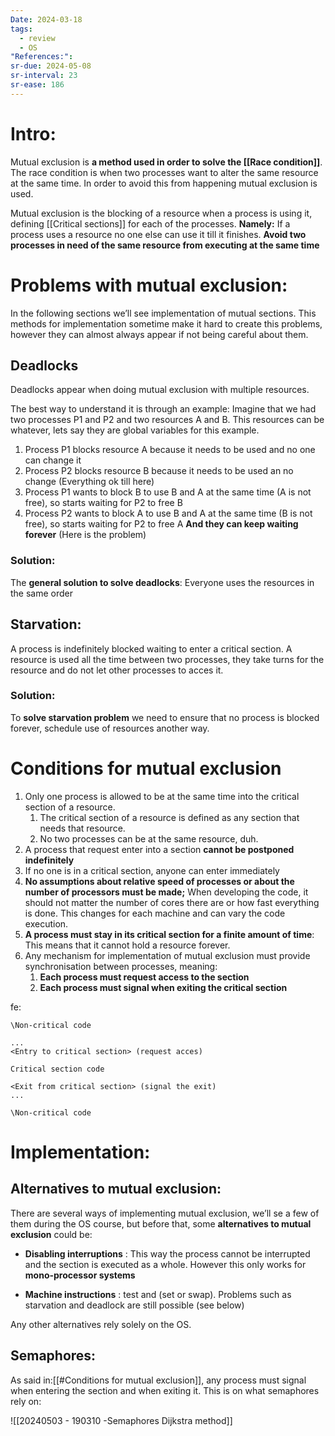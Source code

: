 ```yaml
---
Date: 2024-03-18
tags:
  - review
  - OS
"References:":
sr-due: 2024-05-08
sr-interval: 23
sr-ease: 186
---
```

# Intro: 
Mutual exclusion is **a method used in order to solve the [[Race condition]]**. 
	The race condition is when two processes want to alter the same resource at the same time. In order to avoid this from happening mutual exclusion is used. 

Mutual exclusion is the blocking of a resource when a process is using it, defining [[Critical sections]] for each of the processes. 
**Namely:** If a process uses a resource no one else can use it till it finishes. **Avoid two processes in need of the same resource from executing at the same time**
# Problems with mutual exclusion: 
In the following sections we’ll see implementation of mutual sections. This methods for implementation sometime make it hard to create this problems, however they can almost always appear if not being careful about them.
## Deadlocks
Deadlocks appear when doing mutual exclusion with multiple resources. 

The best way to understand it is through an example: 
Imagine that we had two processes P1 and P2 and two resources A and B. This resources can be whatever, lets say they are global variables for this example.

1. Process P1 blocks resource A because it needs to be used and no one can change it
2. Process P2 blocks resource B because it  needs to be used an no change 
(Everything ok till here)
3. Process P1 wants to block B to use B and A at the same time (A is not free), so starts waiting for P2 to free B
4. Process P2 wants to block A to use B and A at the same time (B is not free), so starts waiting for P2 to free A
**And they can keep waiting forever** (Here is the problem)

### Solution:
The **general solution to solve deadlocks**: Everyone uses the resources in the same order

## Starvation: 
A process is indefinitely blocked waiting to enter a critical section. A resource is used all the time between two processes, they take turns for the resource and do not let other processes to acces it. 

### Solution: 
To **solve starvation problem** we need to ensure that no process is blocked forever, schedule use of resources another way. 

# Conditions for mutual exclusion
1. Only one process is allowed to be at the same time into the critical section of a resource.
	1. The critical section of a resource is defined as any section that needs that resource. 
	2. No two processes can be at the same resource, duh.
2. A process that request enter into a section **cannot be postponed indefinitely**
3. If no one is in a critical section, anyone can enter immediately 
4. **No assumptions about relative speed of processes or about the number of processors must be made;** When developing the code, it should not matter the number of cores there are or how fast everything is done. This changes for each machine and can vary the code execution. 
5. **A process must stay in its critical section for a finite amount of time**: This means that it cannot hold a resource forever. 
6. Any mechanism for implementation of mutual exclusion must provide synchronisation between processes, meaning: 
	1. **Each process must request access to the section**
	2. **Each process must signal when exiting the critical section**

fe: 
```
\Non-critical code

...
<Entry to critical section> (request acces)

Critical section code

<Exit from critical section> (signal the exit)
...

\Non-critical code
```
# Implementation: 
## Alternatives to mutual exclusion: 
There are several ways of implementing mutual exclusion, we’ll se a few of them during the OS course, but before that, some **alternatives to mutual exclusion** could be: 

+ **Disabling interruptions** : This way the process cannot be interrupted and the section is executed as a whole. However this only works for **mono-processor systems**

+ **Machine instructions** : test and (set or swap). Problems such as starvation and deadlock are still possible (see below)

Any other alternatives rely solely on the OS. 

## Semaphores:
As said in:[[#Conditions for mutual exclusion]], any process must signal when entering the section and when exiting it. This is on what semaphores rely on:

![[20240503 - 190310 -Semaphores Dijkstra method]]